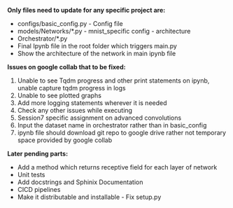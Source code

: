 **Only files need to update for any specific project are:**

- configs/basic_config.py - Config file
- models/Networks/*.py - mnist_specific config - architecture
- Orchestrator/*.py 
- Final Ipynb file in the root folder which triggers main.py
- Show the architecture of the network in main ipynb file


**Issues on google collab that to be fixed:**

1. Unable to see Tqdm progress and other print statements on ipynb, unable capture tqdm progress in logs
2. Unable to see plotted graphs
3. Add more logging statements wherever it is needed
4. Check any other issues while executing
5. Session7 specific assignment on advanced convolutions
6. Input the dataset name in orchestrator rather than in basic_config
7. ipynb file should download git repo to google drive rather not temporary space provided by google collab

**Later pending parts:**

- Add a method which returns receptive field for each layer of network
- Unit tests
- Add docstrings and Sphinix Documentation 
- CICD pipelines
- Make it distributable and installable - Fix setup.py















